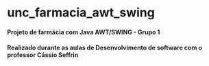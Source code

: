 # unc_farmacia_awt_swing
#### Projeto de farmácia com Java AWT/SWING - Grupo 1
#### Realizado durante as aulas de Desenvolvimento de software com o professor Cássio Seffrin
